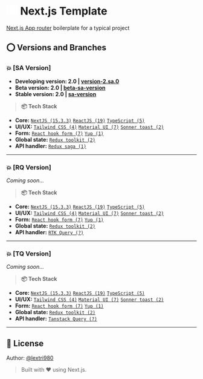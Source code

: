 # <img src="./vercel.svg" alt="My Skills" width="30" /> Next.js Template

[Next.js App router](https://nextjs.org/) boilerplate for a typical project

## ⭕ Versions and Branches

### 💥 [SA Version]

- **Developing version: 2.0 | [version-2.sa.0](https://github.com/lextri980/nextjs-template/tree/version-2.sa.0)**
- **Beta version: 2.0 | [beta-sa-version](https://github.com/lextri980/nextjs-template/tree/beta-sa-version)**
- **Stable version: 2.0 | [sa-version](https://github.com/lextri980/nextjs-template/tree/sa-version)**

>**📦 Tech Stack**

- **Core:** [`NextJS (15.3.3)`](https://nextjs.org/) [`ReactJS (19)`](https://reactjs.org/) [`TypeScript (5)`](https://www.typescriptlang.org/)
- **UI/UX:** [`Tailwind CSS (4)`](https://tailwindcss.com/) [`Material UI (7)`](https://mui.com/) [`Sonner toast (2)`](https://sonner.emilkowal.ski/)
- **Form:** [`React hook form (7)`](https://www.react-hook-form.com/) [`Yup (1)`](https://github.com/jquense/yup)
- **Global state:** [`Redux toolkit (2)`](https://redux-toolkit.js.org/)
- **API handler:** [`Redux saga (1)`](https://redux-saga.js.org/)

---

### 💥 [RQ Version]

<!-- - **Developing version: 2.rq.0 | [version-2.rq.0](https://github.com/lextri980/nextjs-template/tree/version-2.rq.0)**
- **Beta version: 2.rq.0 | [beta-rq-version](https://github.com/lextri980/nextjs-template/tree/beta-rq-version)**
- **Stable version: 2.rq.0 | [rq-version](https://github.com/lextri980/nextjs-template/tree/rq-version)** -->
*Coming soon...*

>**📦 Tech Stack**

- **Core:** [`NextJS (15.3.3)`](https://nextjs.org/) [`ReactJS (19)`](https://reactjs.org/) [`TypeScript (5)`](https://www.typescriptlang.org/)
- **UI/UX:** [`Tailwind CSS (4)`](https://tailwindcss.com/) [`Material UI (7)`](https://mui.com/) [`Sonner toast (2)`](https://sonner.emilkowal.ski/)
- **Form:** [`React hook form (7)`](https://www.react-hook-form.com/) [`Yup (1)`](https://github.com/jquense/yup)
- **Global state:** [`Redux toolkit (2)`](https://redux-toolkit.js.org/)
- **API handler:** [`RTK Query (?)`](https://redux-toolkit.js.org/rtk-query/overview)

---

### 💥 [TQ Version]

<!-- - **Developing version: 2.tq.0 | [version-2.tq.0](https://github.com/lextri980/nextjs-template/tree/version-2.tq.0)**
- **Beta version: 2.tq.0 | [beta-tq-version](https://github.com/lextri980/nextjs-template/tree/beta-tq-version)**
- **Stable version: 2.tq.0 | [tq-version](https://github.com/lextri980/nextjs-template/tree/tq-version)** -->
*Coming soon...*

>**📦 Tech Stack**

- **Core:** [`NextJS (15.3.3)`](https://nextjs.org/) [`ReactJS (19)`](https://reactjs.org/) [`TypeScript (5)`](https://www.typescriptlang.org/)
- **UI/UX:** [`Tailwind CSS (4)`](https://tailwindcss.com/) [`Material UI (7)`](https://mui.com/) [`Sonner toast (2)`](https://sonner.emilkowal.ski/)
- **Form:** [`React hook form (7)`](https://www.react-hook-form.com/) [`Yup (1)`](https://github.com/jquense/yup)
- **Global state:** [`Redux toolkit (2)`](https://redux-toolkit.js.org/)
- **API handler:** [`Tanstack Query (?)`](https://tanstack.com/query/latest)

---

## 📄 License

Author: [@lextri980](https://github.com/lextri980)
> Built with ❤️ using Next.js.
